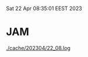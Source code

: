 Sat 22 Apr 08:35:01 EEST 2023
# JAM
<a href='./cache/202304/22_08.log'>./cache/202304/22_08.log</a>
